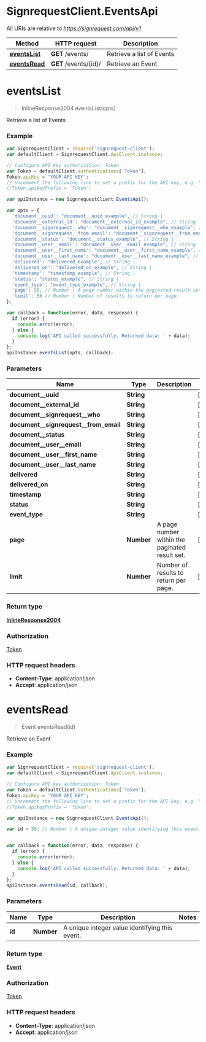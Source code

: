 # SignrequestClient.EventsApi

All URIs are relative to *https://signrequest.com/api/v1*

Method | HTTP request | Description
------------- | ------------- | -------------
[**eventsList**](EventsApi.md#eventsList) | **GET** /events/ | Retrieve a list of Events
[**eventsRead**](EventsApi.md#eventsRead) | **GET** /events/{id}/ | Retrieve an Event


<a name="eventsList"></a>
# **eventsList**
> InlineResponse2004 eventsList(opts)

Retrieve a list of Events



### Example
```javascript
var SignrequestClient = require('signrequest-client');
var defaultClient = SignrequestClient.ApiClient.instance;

// Configure API key authorization: Token
var Token = defaultClient.authentications['Token'];
Token.apiKey = 'YOUR API KEY';
// Uncomment the following line to set a prefix for the API key, e.g. "Token" (defaults to null)
//Token.apiKeyPrefix = 'Token';

var apiInstance = new SignrequestClient.EventsApi();

var opts = { 
  'document__uuid': "document__uuid_example", // String | 
  'document__external_id': "document__external_id_example", // String | 
  'document__signrequest__who': "document__signrequest__who_example", // String | 
  'document__signrequest__from_email': "document__signrequest__from_email_example", // String | 
  'document__status': "document__status_example", // String | 
  'document__user__email': "document__user__email_example", // String | 
  'document__user__first_name': "document__user__first_name_example", // String | 
  'document__user__last_name': "document__user__last_name_example", // String | 
  'delivered': "delivered_example", // String | 
  'delivered_on': "delivered_on_example", // String | 
  'timestamp': "timestamp_example", // String | 
  'status': "status_example", // String | 
  'event_type': "event_type_example", // String | 
  'page': 56, // Number | A page number within the paginated result set.
  'limit': 56 // Number | Number of results to return per page.
};

var callback = function(error, data, response) {
  if (error) {
    console.error(error);
  } else {
    console.log('API called successfully. Returned data: ' + data);
  }
};
apiInstance.eventsList(opts, callback);
```

### Parameters

Name | Type | Description  | Notes
------------- | ------------- | ------------- | -------------
 **document__uuid** | **String**|  | [optional] 
 **document__external_id** | **String**|  | [optional] 
 **document__signrequest__who** | **String**|  | [optional] 
 **document__signrequest__from_email** | **String**|  | [optional] 
 **document__status** | **String**|  | [optional] 
 **document__user__email** | **String**|  | [optional] 
 **document__user__first_name** | **String**|  | [optional] 
 **document__user__last_name** | **String**|  | [optional] 
 **delivered** | **String**|  | [optional] 
 **delivered_on** | **String**|  | [optional] 
 **timestamp** | **String**|  | [optional] 
 **status** | **String**|  | [optional] 
 **event_type** | **String**|  | [optional] 
 **page** | **Number**| A page number within the paginated result set. | [optional] 
 **limit** | **Number**| Number of results to return per page. | [optional] 

### Return type

[**InlineResponse2004**](InlineResponse2004.md)

### Authorization

[Token](../README.md#Token)

### HTTP request headers

 - **Content-Type**: application/json
 - **Accept**: application/json

<a name="eventsRead"></a>
# **eventsRead**
> Event eventsRead(id)

Retrieve an Event



### Example
```javascript
var SignrequestClient = require('signrequest-client');
var defaultClient = SignrequestClient.ApiClient.instance;

// Configure API key authorization: Token
var Token = defaultClient.authentications['Token'];
Token.apiKey = 'YOUR API KEY';
// Uncomment the following line to set a prefix for the API key, e.g. "Token" (defaults to null)
//Token.apiKeyPrefix = 'Token';

var apiInstance = new SignrequestClient.EventsApi();

var id = 56; // Number | A unique integer value identifying this event.


var callback = function(error, data, response) {
  if (error) {
    console.error(error);
  } else {
    console.log('API called successfully. Returned data: ' + data);
  }
};
apiInstance.eventsRead(id, callback);
```

### Parameters

Name | Type | Description  | Notes
------------- | ------------- | ------------- | -------------
 **id** | **Number**| A unique integer value identifying this event. | 

### Return type

[**Event**](Event.md)

### Authorization

[Token](../README.md#Token)

### HTTP request headers

 - **Content-Type**: application/json
 - **Accept**: application/json

